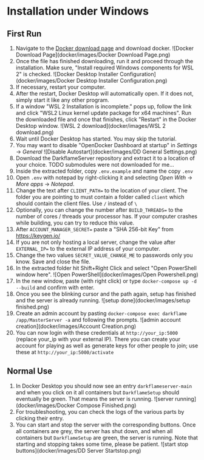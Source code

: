 # Installation under Windows
## First Run
1. Navigate to the [Docker download page](https://hub.docker.com/editions/community/docker-ce-desktop-mac/) and download docker. ![Docker Download Page](docker/images/Docker Download Page.png)
2. Once the file has finished downloading, run it and proceed through the installation. Make sure, "Install required Windows components for WSL 2" is checked. ![Docker Desktop Installer Configuration](docker/images/Docker Desktop Installer Configuration.png)
3. If necessary, restart your computer.
4. After the restart, Docker Desktop will automatically open. If it does not, simply start it like any other program.
5. If a window "WSL 2 Installation is incomplete." pops up, follow the link and click "WSL2 Linux kernel update package for x64 machines". Run the downloaded file and once that finishes, click "Restart" in the Docker Desktop window. ![WSL 2 download](docker/images/WSL 2 download.png)
6. Wait until Docker Desktop has started. You may skip the tutorial.
7. You may want to disable "OpenDocker Dashboard at startup" in _Settings_ -> _General_ ![Disable Autostart](docker/images/DD General Settings.png)
8. Download the DarkflameServer repository and extract it to a location of your choice. TODO submodules were not downloaded for me...
9. Inside the extracted folder, copy `.env.example` and name the copy `.env`
10. Open `.env` with notepad by right-clicking it and selecting _Open With_ -> _More apps_ -> _Notepad_.
11. Change the text after `CLIENT_PATH=` to the location of your client. The folder you are pointing to must contain a folder called `client` which should contain the client files. Use `/` instead of `\`
12. Optionally, you can change the number after `BUILD_THREADS=` to the number of cores / threads your processor has. If your computer crashes while building, you can try to reduce this value.
13. After `ACCOUNT_MANAGER_SECRET=` paste a "SHA 256-bit Key" from https://keygen.io/
14. If you are not only hosting a local server, change the value after `EXTERNAL_IP=` to the external IP address of your computer.
15. Change the two values `SECRET_VALUE_CHANGE_ME` to passwords only you know. Save and close the file.
16. In the extracted folder hit Shift+Right Click and select "Open PowerShell window here". ![Open PowerShell](docker/images/Open Powershell.png)
17. In the new window, paste (with right click) or type `docker-compose up -d --build` and confirm with enter.
18. Once you see the blinking cursor and the path again, setup has finished and the server is already running. ![setup done](docker/images/setup finished.png)
19. Create an admin account by pasting `docker-compose exec darkflame /app/MasterServer -a` and following the prompts. ![admin account creation](docker/images/Account Creation.png)
20. You can now login with these credentials at `http://your_ip:5000` (replace your_ip with your external IP). There you can create your account for playing as well as generate keys for other people to join; use these at `http://your_ip:5000/activate`

## Normal Use
1. In Docker Desktop you should now see an entry `darkflameserver-main` and when you click on it all containers but `DarkflameSetup` should eventually be green. That means the server is running. ![server running](docker/images/Docker Compose Finished.png)
2. For troubleshooting, you can check the logs of the various parts by clicking their entry.
3. You can start and stop the server with the corresponding buttons. Once all containers are grey, the server has shut down, and when all containers but `DarkflameSetup` are green, the server is running. Note that starting and stopping takes some time, please be patient. ![start stop buttons](docker/images/DD Server Startstop.png)
